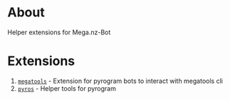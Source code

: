 # About
Helper extensions for Mega.nz-Bot


# Extensions
1. [`megatools`](megatools.py) - Extension for pyrogram bots to interact with megatools cli
2. [`pyros`](pyros.py) - Helper tools for pyrogram